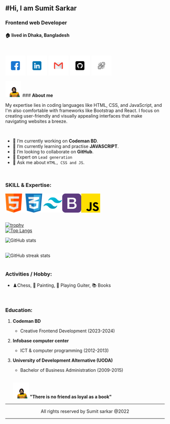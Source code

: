 <!--markdown-->
#Hi, I am Sumit Sarkar  
--- 
### Frontend web Developer
#### 🏠 lived in Dhaka, Bangladesh
<br/>

[<img src="./image/facebook.png">][facebooklink]
[<img src="./image/linkedin.png">][linkedinlink]
[<img src="./image/gmail.png">][gmaillink]
[<img src="./image/github.png">][githublink]
[<img src="./image/link.png">][cvlink]



<img src="./image/file.png" width="50" alt="profile" > ###  __About me__
<p>My expertise lies in coding languages like HTML, CSS, and JavaScript, and I'm also comfortable with frameworks like Bootstrap and React. I focus on creating user-friendly and visually appealing interfaces that make navigating websites a breeze.</p>

<br/>

- 💼 I’m currently working on  __Codeman BD__.
- 🌱 I’m currently learning and practise __JAVASCRIPT__.
- 👯 I’m looking to collaborate on __GitHub__.
- 📝 Expert on `Lead generation`
- 💬 Ask me about `HTML, CSS and JS`.

<br/>

### __SKILL & Expertise__:
<div style="display:flex">
<img src="./image/html.png" width="60">
<img src="./image/css.png" width="60">
<img src="./image/tailwind.png" width="60">
<img src="./image/bootstrap.png" width="60">
<img src="./image/js.png" width="60">
</div>
<br/>

[![trophy](https://github-profile-trophy.vercel.app/?username=SUMITSARKAR89)](https://github.com/ryo-ma/github-profile-trophy)
<br/>
[![Top Langs](https://github-readme-stats.vercel.app/api/top-langs/?username=SUMITSARKAR89)](https://github.com/anuraghazra/github-readme-stats)
<br/>

![GitHub stats](https://github-readme-stats.vercel.app/api?username=SUMITSARKAR89&show_icons=true)  
<br/>
 

![GitHub streak stats](https://streak-stats.demolab.com/?user=SUMITSARKAR89)  
<br/>

###  __Activities / Hobby__:
- ♟️Chess,  🎨 Painting, 🎸 Playing Guiter, 📚 Books 
<br/>

### __Education__:
1. __Codeman BD__
    - Creative Frontend Development (2023-2024)
2. __Infobase computer center__
    - ICT & computer programming (2012-2013)
3. __University of Development Alternative (UODA)__
    - Bachelor of Business Administration (2009-2015)

    <br/>
    
    <img src="./image/file.png" width="50" alt="profile" > __"There is no friend as loyal as a book"__ 

<hr/>
 <p style="text-align:center">All rights reserved by Sumit sarkar @2022</p>
<hr/>


<!-- --link-- -->
[facebooklink]: https://www.facebook.com/sumitsarkar89
[linkedinlink]:https://www.linkedin.com/in/sumitsarkar89/
[gmaillink]: www.sumitopticalit89@gmail.com
[githublink]: https://github.com/SUMITSARKAR89
[cvlink]:https://drive.google.com/file/d/1CTEwnPjn2WZW2E9qf5NDFViXcVLVEMD-/view?usp=drive_link


